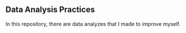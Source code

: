 ## Data Analysis Practices

In this repository, there are data analyzes that I made to improve myself.
